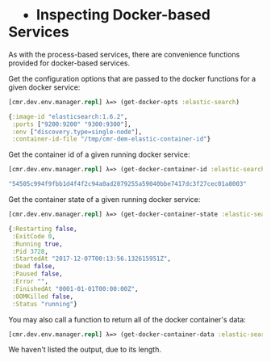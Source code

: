 #  • Inspecting Docker-based Services

As with the process-based services, there are convenience functions provided
for docker-based services.

Get the configuration options that are passed to the docker functions for
a given docker service:

```clj
[cmr.dev.env.manager.repl] λ=> (get-docker-opts :elastic-search)
```
```clj
{:image-id "elasticsearch:1.6.2",
 :ports ["9200:9200" "9300:9300"],
 :env ["discovery.type=single-node"],
 :container-id-file "/tmp/cmr-dem-elastic-container-id"}
```

Get the container id of a given running docker service:

```clj
[cmr.dev.env.manager.repl] λ=> (get-docker-container-id :elastic-search)
```
```clj
"54505c994f9fbb1d4f4f2c94a0ad2079255a59040bbe7417dc3f27cec01a8003"
```

Get the container state of a given running docker service:

```clj
[cmr.dev.env.manager.repl] λ=> (get-docker-container-state :elastic-search)
```
```clj
{:Restarting false,
 :ExitCode 0,
 :Running true,
 :Pid 3728,
 :StartedAt "2017-12-07T00:13:56.132615951Z",
 :Dead false,
 :Paused false,
 :Error "",
 :FinishedAt "0001-01-01T00:00:00Z",
 :OOMKilled false,
 :Status "running"}

```

You may also call a function to return all of the docker container's data:

```clj
[cmr.dev.env.manager.repl] λ=> (get-docker-container-data :elastic-search)
```

We haven't listed the output, due to its length.
